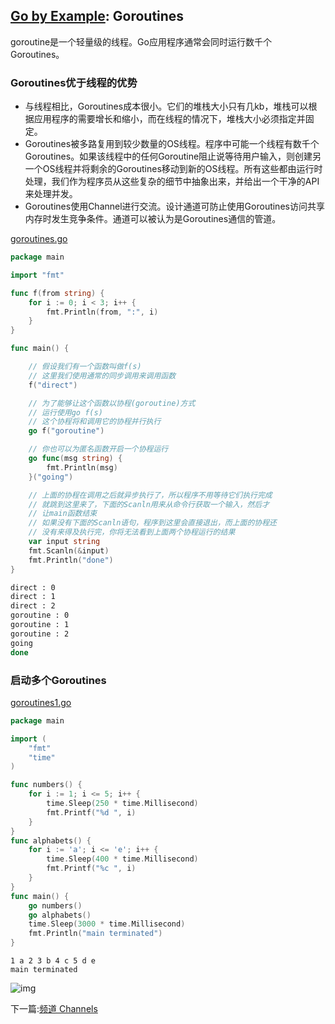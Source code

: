 ## [Go by Example](https://gobyexample.com/): Goroutines

goroutine是一个轻量级的线程。Go应用程序通常会同时运行数千个Goroutines。

### Goroutines优于线程的优势

- 与线程相比，Goroutines成本很小。它们的堆栈大小只有几kb，堆栈可以根据应用程序的需要增长和缩小，而在线程的情况下，堆栈大小必须指定并固定。
- Goroutines被多路复用到较少数量的OS线程。程序中可能一个线程有数千个Goroutines。如果该线程中的任何Goroutine阻止说等待用户输入，则创建另一个OS线程并将剩余的Goroutines移动到新的OS线程。所有这些都由运行时处理，我们作为程序员从这些复杂的细节中抽象出来，并给出一个干净的API来处理并发。
- Goroutines使用Channel进行交流。设计通道可防止使用Goroutines访问共享内存时发生竞争条件。通道可以被认为是Goroutines通信的管道。

[goroutines.go](<../src/goroutines.go>)

```go
package main

import "fmt"

func f(from string) {
	for i := 0; i < 3; i++ {
		fmt.Println(from, ":", i)
	}
}

func main() {

	// 假设我们有一个函数叫做f(s)
	// 这里我们使用通常的同步调用来调用函数
	f("direct")

	// 为了能够让这个函数以协程(goroutine)方式
	// 运行使用go f(s)
	// 这个协程将和调用它的协程并行执行
	go f("goroutine")

	// 你也可以为匿名函数开启一个协程运行
	go func(msg string) {
		fmt.Println(msg)
	}("going")

	// 上面的协程在调用之后就异步执行了，所以程序不用等待它们执行完成
	// 就跳到这里来了，下面的Scanln用来从命令行获取一个输入，然后才
	// 让main函数结束
	// 如果没有下面的Scanln语句，程序到这里会直接退出，而上面的协程还
	// 没有来得及执行完，你将无法看到上面两个协程运行的结果
	var input string
	fmt.Scanln(&input)
	fmt.Println("done")
}
```

```bash
direct : 0
direct : 1
direct : 2
goroutine : 0
goroutine : 1
goroutine : 2
going
done
```



### 启动多个Goroutines

[goroutines1.go](<../src/goroutines1.go>)

```go
package main

import (  
    "fmt"
    "time"
)

func numbers() {  
    for i := 1; i <= 5; i++ {
        time.Sleep(250 * time.Millisecond)
        fmt.Printf("%d ", i)
    }
}
func alphabets() {  
    for i := 'a'; i <= 'e'; i++ {
        time.Sleep(400 * time.Millisecond)
        fmt.Printf("%c ", i)
    }
}
func main() {  
    go numbers()
    go alphabets()
    time.Sleep(3000 * time.Millisecond)
    fmt.Println("main terminated")
}
```

```
1 a 2 3 b 4	c 5 d e
main terminated
```

![img](https://golangbot.com/content/images/2017/07/Goroutines-explained.png)

下一篇:[频道 Channels](channels.md)